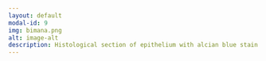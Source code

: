 ```yaml
---
layout: default
modal-id: 9
img: bimana.png
alt: image-alt
description: Histological section of epithelium with alcian blue stain (top) and fluorescent tight junction (bottom)  image analysis by Bimana.
---
```

